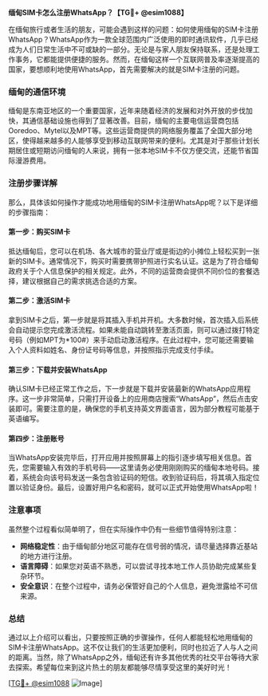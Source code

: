 **缅甸SIM卡怎么注册WhatsApp？【TG💪+ @esim1088】**

在缅甸旅行或者生活的朋友，可能会遇到这样的问题：如何使用缅甸的SIM卡注册WhatsApp？WhatsApp作为一款全球范围内广泛使用的即时通讯软件，几乎已经成为人们日常生活中不可或缺的一部分。无论是与家人朋友保持联系，还是处理工作事务，它都能提供便捷的服务。然而，在缅甸这样一个互联网普及率逐渐提高的国家，要想顺利地使用WhatsApp，首先需要解决的就是SIM卡注册的问题。

### 缅甸的通信环境

缅甸是东南亚地区的一个重要国家，近年来随着经济的发展和对外开放的步伐加快，其通信基础设施也得到了显著改善。目前，缅甸的主要电信运营商包括Ooredoo、Mytel以及MPT等。这些运营商提供的网络服务覆盖了全国大部分地区，使得越来越多的人能够享受到移动互联网带来的便利。尤其是对于那些计划长期居住或短期访问缅甸的人来说，拥有一张本地SIM卡不仅方便交流，还能节省国际漫游费用。

### 注册步骤详解

那么，具体该如何操作才能成功地用缅甸的SIM卡注册WhatsApp呢？以下是详细的步骤指南：

#### 第一步：购买SIM卡
抵达缅甸后，您可以在机场、各大城市的营业厅或是街边的小摊位上轻松买到一张新的SIM卡。通常情况下，购买时需要携带护照进行实名认证。这是为了符合缅甸政府关于个人信息保护的相关规定。此外，不同的运营商会提供不同价位的套餐选择，建议根据自己的需求挑选合适的方案。

#### 第二步：激活SIM卡
拿到SIM卡之后，第一步就是将其插入手机并开机。大多数时候，首次插入后系统会自动提示您完成激活流程。如果未能自动跳转至激活页面，则可以通过拨打特定号码（例如MPT为*100#）来手动启动激活程序。在此过程中，您可能还需要输入个人资料如姓名、身份证号码等信息，并按照指示完成支付手续。

#### 第三步：下载并安装WhatsApp
确认SIM卡已经正常工作之后，下一步就是下载并安装最新的WhatsApp应用程序。这一步非常简单，只需打开设备上的应用商店搜索“WhatsApp”，然后点击安装即可。需要注意的是，确保您的手机支持英文界面语言，因为部分教程可能基于英语编写。

#### 第四步：注册账号
当WhatsApp安装完毕后，打开应用并按照屏幕上的指引逐步填写相关信息。首先，您需要输入有效的手机号码——这里请务必使用刚刚购买的缅甸本地号码。接着，系统会向该号码发送一条包含验证码的短信。收到验证码后，将其填入指定位置以验证身份。最后，设置好用户名和密码，就可以正式开始使用WhatsApp啦！

### 注意事项

虽然整个过程看似简单明了，但在实际操作中仍有一些细节值得特别注意：
- **网络稳定性**：由于缅甸部分地区可能存在信号弱的情况，请尽量选择靠近基站的地方进行注册。
- **语言障碍**：如果您对英语不熟悉，可以尝试寻找本地工作人员协助完成某些复杂环节。
- **安全意识**：在整个过程中，请务必保管好自己的个人信息，避免泄露给不可信来源。

### 总结

通过以上介绍可以看出，只要按照正确的步骤操作，任何人都能轻松地用缅甸的SIM卡注册WhatsApp。这不仅让我们的生活更加便利，同时也拉近了人与人之间的距离。当然，除了WhatsApp之外，缅甸还有许多其他优秀的社交平台等待大家去探索。希望每位来到这片热土的朋友都能够尽情享受这里的美好时光！

[[TG💪+ @esim1088](https://t.me/s/esim1088) ![Image](https://i.postimg.cc/4NQfJmqS/Snipaste-2025-05-13-00-14-12.png)]